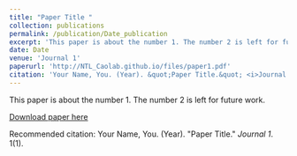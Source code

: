 ```yaml
---
title: "Paper Title "
collection: publications
permalink: /publication/Date_publication
excerpt: 'This paper is about the number 1. The number 2 is left for future work.'
date: Date
venue: 'Journal 1'
paperurl: 'http://NTL_Caolab.github.io/files/paper1.pdf'
citation: 'Your Name, You. (Year). &quot;Paper Title.&quot; <i>Journal 1</i>. 1(1).'
---
```



This paper is about the number 1. The number 2 is left for future work.

[Download paper here](http://NTL_Caolab.github.io/files/paper1.pdf)

Recommended citation: Your Name, You. (Year). "Paper Title." <i>Journal 1</i>. 1(1).
